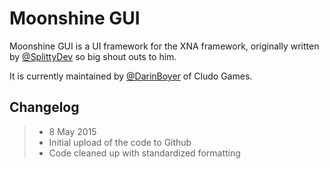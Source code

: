 # Moonshine GUI
Moonshine GUI is a UI framework for the XNA framework, originally written by [@SplittyDev](https://github.com/splittydev) so big shout outs to him.

It is currently maintained by [@DarinBoyer](https://github.com/darinboyer) of Cludo Games.

## Changelog
> - 8 May 2015
>  - Initial upload of the code to Github
>  - Code cleaned up with standardized formatting